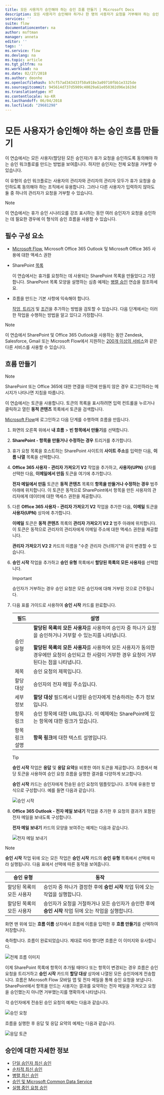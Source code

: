 ```yaml
---
title: 모든 사용자가 승인해야 하는 승인 흐름 만들기 | Microsoft Docs
description: 모든 사용자가 승인해야 하거나 한 명의 사용자가 요청을 거부해야 하는 승인 흐름을 만듭니다.
services: ''
suite: flow
documentationcenter: na
author: msftman
manager: anneta
editor: ''
tags: ''
ms.service: flow
ms.devlang: na
ms.topic: article
ms.tgt_pltfrm: na
ms.workload: na
ms.date: 02/27/2018
ms.author: deonhe
ms.openlocfilehash: b7cf57ad343433f50a918e3a09710fbb1e3325de
ms.sourcegitcommit: 945614d737d5909c40029a61e050302d96e1619d
ms.translationtype: HT
ms.contentlocale: ko-KR
ms.lasthandoff: 06/04/2018
ms.locfileid: "29681298"
---
```

# <a name="create-an-approval-flow-that-requires-everyone-to-approve"></a>모든 사용자가 승인해야 하는 승인 흐름 만들기

이 연습에서는 모든 사용자(할당된 모든 승인자)가 휴가 요청을 승인하도록 동의해야 하는 승인 워크플로를 만드는 방법을 보여줍니다. 하지만 승인자는 전체 요청을 거부할 수 있습니다.

이 유형의 승인 워크플로는 사용자의 관리자와 관리자의 관리자 모두가 휴가 요청을 승인하도록 동의해야 하는 조직에서 유용합니다. 그러나 다른 사용자가 입력하지 않아도 둘 중 하나의 관리자가 요청을 거부할 수 있습니다.

> [!NOTE]
> 이 연습에서는 휴가 승인 시나리오를 강조 표시하는 동안 여러 승인자가 요청을 승인하는 데 필요한 경우에 이 형식의 승인 흐름을 사용할 수 있습니다.
>
>

## <a name="prerequisites"></a>필수 구성 요소

* [Microsoft Flow](https://flow.microsoft.com), Microsoft Office 365 Outlook 및 Microsoft Office 365 사용에 대한 액세스 권한
* SharePoint [목록](https://support.office.com/article/SharePoint-lists-I-An-introduction-f11cd5fe-bc87-4f9e-9bfe-bbd87a22a194)

    이 연습에서는 휴가를 요청하는 데 사용되는 SharePoint 목록을 만들었다고 가정합니다. SharePoint 목록 모양을 설명하는 심층 예제는 [병렬 승인](parallel-modern-approvals.md) 연습을 참조하세요.
* 흐름을 만드는 기본 사항에 익숙해야 합니다.

    [작업, 트리거](multi-step-logic-flow.md#add-another-action) 및 [조건](add-condition.md)을 추가하는 방법을 검토할 수 있습니다. 다음 단계에서는 이러한 작업을 수행하는 방법을 알고 있다고 가정합니다.

> [!NOTE]
> 이 연습에서 SharePoint 및 Office 365 Outlook을 사용하는 동안 Zendesk, Salesforce, Gmail 또는 Microsoft Flow에서 지원하는 [200개 이상의 서비스](https://flow.microsoft.com/connectors/)와 같은 다른 서비스를 사용할 수 있습니다.
>
>

## <a name="create-the-flow"></a>흐름 만들기

> [!NOTE]
> SharePoint 또는 Office 365에 대한 연결을 이전에 만들지 않은 경우 로그인하라는 메시지가 나타나면 지침을 따릅니다.
>
>

이 연습에서는 토큰을 사용합니다. 토큰의 목록을 표시하려면 입력 컨트롤을 누르거나 클릭하고 열린 **동적 콘텐츠** 목록에서 토큰을 검색합니다.

[Microsoft Flow](https://flow.microsoft.com)에 로그인하고 다음 단계를 수행하여 흐름을 만듭니다.

1. 화면의 오른쪽 위에서 **내 흐름** > **빈 항목에서 만들기**를 선택합니다.
1. **SharePoint - 항목을 만들거나 수정하는 경우** 트리거를 추가합니다.
1. 휴가 요청 목록을 호스트하는 SharePoint 사이트의 **사이트 주소**를 입력한 다음, **이름 나열** 목록을 선택합니다.
1. **Office 365 사용자 - 관리자 가져오기 V2** 작업을 추가하고, **사용자(UPN)** 상자를 선택한 다음, **이메일에서 만듬** 토큰을 여기에 추가합니다.

    **전자 메일에서 만듬** 토큰은 **동적 콘텐츠** 목록의 **항목을 만들거나 수정하는 경우** 범주 아래에 위치합니다. 이 토큰은 동적으로 SharePoint에서 항목을 만든 사용자의 관리자에게 데이터에 대한 액세스 권한을 제공합니다.

1. 다른 **Office 365 사용자 - 관리자 가져오기 V2** 작업을 추가한 다음, **이메일** 토큰을 **사용자(UPN)** 상자에 추가합니다.

    **이메일** 토큰은 **동적 콘텐츠** 목록의 **관리자 가져오기 V2 2** 범주 아래에 위치합니다. 이 토큰은 동적으로 관리자의 관리자에게 이메일 주소에 대한 액세스 권한을 제공합니다.

    **관리자 가져오기 V2 2** 카드의 이름을 "수준 관리자 건너뛰기"와 같이 변경할 수 있습니다.
1. **승인 시작** 작업을 추가하고 **승인 유형** 목록에서 **할당된 목록의 모든 사용자**를 선택합니다.

   > [!IMPORTANT]
   > 승인자가 거부하는 경우 승인 요청은 모든 승인자에 대해 거부된 것으로 간주됩니다.
   >
   >
1. 다음 표를 가이드로 사용하여 **승인 시작** 카드를 완료합니다.

   | 필드 | 설명 |
   | --- | --- |
   |  승인 유형 |**할당된 목록의 모든 사용자**를 사용하여 승인자 중 하나가 요청을 승인하거나 거부할 수 있는지를 나타냅니다. </p>**할당된 목록의 모든 사용자**를 사용하여 모든 사용자가 동의한 경우에만 요청이 승인되고 한 사람이 거부한 경우 요청이 거부된다는 점을 나타냅니다. |
   |  제목 |승인 요청의 제목입니다. |
   |  할당 대상 |승인자의 전자 메일 주소입니다. |
   |  세부 정보 |**할당 대상** 필드에서 나열된 승인자에게 전송하려는 추가 정보입니다. |
   |  항목 링크 |승인 항목에 대한 URL입니다. 이 예제에는 SharePoint에 있는 항목에 대한 링크가 있습니다. |
   |  항목 링크 설명 |**항목 링크**에 대한 텍스트 설명입니다. |

   > [!TIP]
   > **승인 시작** 작업은 **응답** 및 **응답 요약**을 비롯한 여러 토큰을 제공합니다. 흐름에서 해당 토큰을 사용하여 승인 요청 흐름을 실행한 결과를 다양하게 보고합니다.
   >
   >

    **승인 시작** 카드는 승인자에게 전송된 승인 요청의 템플릿입니다. 조직에 유용한 방식으로 구성합니다. 예를 들면 다음과 같습니다.

    ![승인 시작](media/all-assigned-must-approve/start-an-approval-card.png)

1. **Office 365 Outlook - 전자 메일 보내기** 작업을 추가한 후 요청의 결과가 포함된 전자 메일을 보내도록 구성합니다.

    **전자 메일 보내기** 카드의 모양을 보여주는 예제는 다음과 같습니다.

    ![전자 메일 보내기](media/all-assigned-must-approve/send-an-email-card.png)

> [!NOTE]
> **승인 시작** 작업 뒤에 오는 모든 작업은 **승인 시작** 카드의 **승인 유형** 목록에서 선택에 따라 실행됩니다. 다음 표에서 선택에 따른 동작을 보여줍니다.
>
>

| 승인 유형 | 동작 |
| --- | --- |
| 할당된 목록의 모든 사용자 |승인자 중 하나가 결정한 후에 **승인 시작** 작업 뒤에 오는 작업을 실행합니다. |
| 할당된 목록의 모든 사용자 |승인자가 요청을 거절하거나 모든 승인자가 승인한 후에 **승인 시작** 작업 뒤에 오는 작업을 실행합니다. |

화면 맨 위에 있는 **흐름 이름** 상자에서 흐름에 이름을 입력한 후 **흐름 만들기**를 선택하여 저장합니다.

축하합니다. 흐름이 완료되었습니다. 제대로 따라 했다면 흐름은 이 이미지와 유사합니다.

![전체 흐름 이미지](media/all-assigned-must-approve/overall-flow.png)

이제 SharePoint 목록에 항목이 추가될 때마다 또는 항목이 변경되는 경우 흐름은 승인 요청을 트리거하고 **승인 시작** 카드의 **할당 대상** 상자에 나열된 모든 승인자에게 전송합니다. 흐름은 Microsoft Flow 모바일 앱 및 전자 메일을 통해 승인 요청을 보냅니다. SharePoint에서 항목을 만드는 사용자는 결과를 요약하는 전자 메일을 가져오고 요청을 승인했는지 아니면 거부했는지를 명확하게 나타냅니다.

각 승인자에게 전송된 승인 요청의 예제는 다음과 같습니다.

![승인 요청](media/all-assigned-must-approve/approval-request.png)

흐름을 실행한 후 응답 및 응답 요약의 예제는 다음과 같습니다.

![응답 토큰](media/all-assigned-must-approve/response-output.png)

## <a name="learn-more-about-approvals"></a>승인에 대한 자세한 정보

* [단일 승인자 최신 승인](modern-approvals.md)
* [순차적 최신 승인](sequential-modern-approvals.md)
* [병렬 최신 승인](parallel-modern-approvals.md)
* [승인 및 Microsoft Common Data Service](common-data-model-approve.md)
* [실행 중인 요청 승인](mobile-approvals.md)
